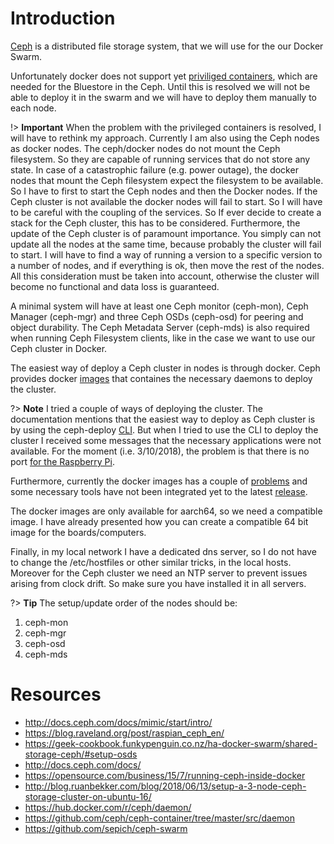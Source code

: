 # Introduction

[Ceph](https://ceph.com/) is a distributed file storage system,
that we will use for the our Docker Swarm. 

Unfortunately docker does not support yet 
[priviliged containers](https://github.com/docker/swarmkit/issues/1030), 
which are needed for the Bluestore in the Ceph. Until this 
is resolved we will not be able to deploy it in the swarm and we will 
have to deploy them manually to each node. 


!> **Important** When the problem with the privileged containers is 
resolved, I will have to rethink my approach. Currently I am also 
using the Ceph nodes as docker nodes. The ceph/docker nodes do not 
mount the Ceph filesystem. So they are capable of running services 
that do not store any state. In case of a catastrophic failure
(e.g. power outage), the docker nodes that mount the Ceph filesystem
expect the filesystem to be available. So I have to first to start 
the Ceph nodes and then the Docker nodes. If the Ceph cluster is not 
available the docker nodes will fail to start. So I will have to be 
careful with the coupling of the services. So If ever decide to 
create a stack for the Ceph cluster, this has to be considered. 
Furthermore, the update of the Ceph cluster is of paramount importance.
You simply can not update all the nodes at the same time, because 
probably the cluster will fail to start. I will have to find a way
of running a version to a specific version to a number of nodes,
and if everything is ok, then move the rest of the nodes. All this 
consideration must be taken into account, otherwise the cluster will
become no functional and data loss is guaranteed. 

A minimal system will have at least one Ceph monitor (ceph-mon), 
Ceph Manager (ceph-mgr) and three Ceph OSDs (ceph-osd) for peering 
and object durability. The Ceph Metadata Server (ceph-mds) is also 
required when running Ceph Filesystem clients, like in the case 
we want to use our Ceph cluster in Docker. 

The easiest way of deploy a Ceph cluster in nodes is through docker.
Ceph provides docker [images](https://hub.docker.com/r/ceph/daemon/)
that containes the necessary daemons to deploy the cluster.

?> **Note** I tried a couple of ways of deploying the cluster. The 
documentation mentions that the easiest way to deploy as Ceph cluster 
is by using the ceph-deploy 
[CLI](http://docs.ceph.com/docs/mimic/start/). 
But when I tried to use the CLI to deploy the cluster I received 
some messages that the necessary applications were not available.
For the moment (i.e. 3/10/2018), the problem is that there is no port
[for the Raspberry Pi](http://lists.ceph.com/pipermail/ceph-users-ceph.com/2017-June/018673.html).

Furthermore, currently the docker images has a couple of 
[problems](https://github.com/ceph/ceph-container/issues/1184)
and some necessary tools have not been integrated yet to the latest
[release](http://docs.ceph.com/docs/master/releases/schedule/).

The docker images are only available for aarch64, so we need a 
compatible image. I have already presented how you can create a 
compatible 64 bit image for the boards/computers.

Finally, in my local network I have a dedicated dns server, so I 
do not have to change the /etc/hostfiles or other similar tricks, in the 
local hosts. Moreover for the Ceph cluster we need an NTP server 
to prevent issues arising from clock drift. So make sure you have 
installed it in all servers.

?> **Tip** The setup/update order of the nodes should be:
1) ceph-mon
2) ceph-mgr
3) ceph-osd
4) ceph-mds


# Resources

* http://docs.ceph.com/docs/mimic/start/intro/
* https://blog.raveland.org/post/raspian_ceph_en/
* https://geek-cookbook.funkypenguin.co.nz/ha-docker-swarm/shared-storage-ceph/#setup-osds
* http://docs.ceph.com/docs/
* https://opensource.com/business/15/7/running-ceph-inside-docker
* http://blog.ruanbekker.com/blog/2018/06/13/setup-a-3-node-ceph-storage-cluster-on-ubuntu-16/
* https://hub.docker.com/r/ceph/daemon/
* https://github.com/ceph/ceph-container/tree/master/src/daemon
* https://github.com/sepich/ceph-swarm

